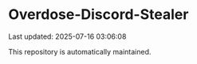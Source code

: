 # Overdose-Discord-Stealer

Last updated: 2025-07-16 03:06:08

This repository is automatically maintained.
